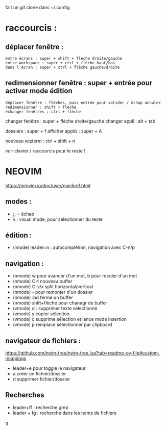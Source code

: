 fait un git clone dans ~/.config

# raccourcis : 

## déplacer fenêtre : 
	entre écrans : super + shift + flèche droite/gauche
	entre workspace : super + ctrl + flèche haut/bas
	dans l'écran : super + ctrl + flèche gauche/droite

## redimensionner fenêtre : super + entrée pour activer mode édition
	déplacer fenêtre : flèches, puis entrée pour valider / échap annuler
	redimensionner : shift + flèche
	échanger fenêtres : ctrl + flèche
	
changer fenêtre : super + flèche droite/gauche
changer appli : alt + tab

dossiers : super + f
afficher applis : super + A

nouveau wizterm : ctrl + shift + n

voir clavier / raccourcis pour le reste !


# NEOVIM
https://neovim.io/doc/user/quickref.html

## modes : 
- ;; = échap
- v : visual mode, pour sélectionner du texte

## édition :
- (imode) leader+n : autocomplétion, navigation avec C-n/p

## navigation : 
- (nmode) w pour avancer d'un mot, b pour reculer d'un mot
- (nmode) C-t nouveau buffer
- (nmode) C-v/x split horizontal/vertical
- (nmode) - pour remonter d'un dossier
- (nmode) :bd ferme un buffer
- (nmode) shift+flèche pour chanegr de buffer
- (vmode) d : supprimer texte sélectionné
- (vmode) y copier sélection
- (vmode) c supprime sélection et lance mode insertion
- (vmode) p remplace sélectionner par clipboard

## navigateur de fichiers : 
https://github.com/nvim-tree/nvim-tree.lua?tab=readme-ov-file#custom-mappings
- leader+e pour toggle le navigateur
- a créer un fichier/dossier
- d supprimer fichier/dossier

## Recherches
- leader+ff : recherche grep
- leader + fg : recherche dans les noms de fichiers


g
